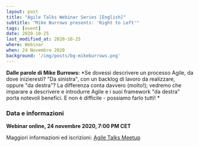 ```yaml
---
layout: post
title: "Agile Talks Webinar Series [English]"
subtitle: "Mike Burrows presents: 'Right to Left'"
tags: [event]
date: 2020-10-25
last_modified_at: 2020-10-25
where: Webinar
when: 24 Novembre 2020
background: '/img/posts/bg-mikeburrows.png'
---
```

**Dalle parole di Mike Burrows:**
*Se dovessi descrivere un processo Agile, da dove inizieresti? "Da sinistra", con un backlog di lavoro da realizzare, oppure "da destra"?
La differenza conta davvero (molto!); vedremo che imparare a descrivere e introdurre Agile e i suoi framework "da destra" porta notevoli benefici. E non è difficile - possiamo farlo tutti!
*

### Data e informazioni

**Webinar online, 24 novembre 2020, 7:00 PM CET**

Maggiori informazioni ed iscrizioni: [Agile Talks Meetup](https://www.meetup.com/Agile_Talks/events/273919917/)

